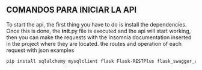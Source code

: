 ## COMANDOS PARA INICIAR LA API

To start the api, the first thing you have to do is install the dependencies. Once this is done, the **init**.py file is executed and the api will start working, then you can make the requests with the Insomnia documentation inserted in the project where they are located. the routes and operation of each request with json examples

```bash
pip install sqlalchemy mysqlclient flask Flask-RESTPlus flask_swagger_ui pymssql unidecode
```